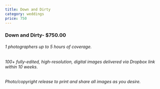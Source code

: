 ```yaml
---
title: Down and Dirty
category: weddings
price: 750
---
```


### Down and Dirty- $750.00
###### 1 photographers up to 5 hours of coverage.
###### 100+ fully-edited, high-resolution, digital images delivered via Dropbox link within 10 weeks.
###### Photo/copyright release to print and share all images as you desire.